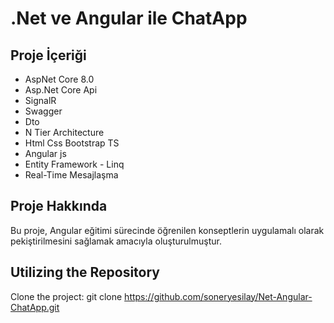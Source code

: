 # .Net ve Angular ile ChatApp 

## Proje İçeriği

- AspNet Core 8.0
- Asp.Net Core Api
- SignalR
- Swagger
- Dto
- N Tier Architecture
- Html Css Bootstrap TS
- Angular js
- Entity Framework - Linq
- Real-Time Mesajlaşma

## Proje Hakkında

Bu proje, Angular eğitimi sürecinde öğrenilen konseptlerin uygulamalı olarak pekiştirilmesini sağlamak amacıyla oluşturulmuştur.

## Utilizing the Repository

Clone the project: git clone https://github.com/soneryesilay/Net-Angular-ChatApp.git


```bash
